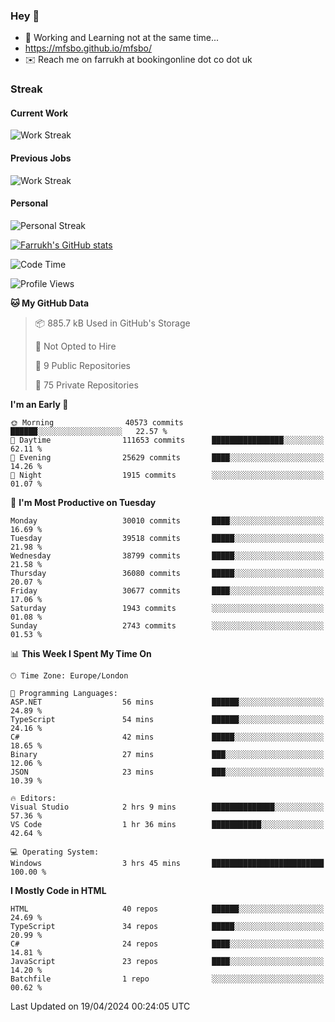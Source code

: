 ### Hey 👋

- 🏃 Working and Learning not at the same time...
- https://mfsbo.github.io/mfsbo/
- ✉️ Reach me on farrukh at bookingonline dot co dot uk

### Streak
#### Current Work
![Work Streak](https://streak-stats.demolab.com/?user=mfsbo)
#### Previous Jobs
![Work Streak](https://streak-stats.demolab.com/?user=farrukhcw)
#### Personal
![Personal Streak](https://streak-stats.demolab.com/?user=farrukhsubhani)

[![Farrukh's GitHub stats](https://github-readme-stats.vercel.app/api?username=mfsbo&hide=stars&count_private=true)](https://github.com/mfsbo/)

<!--START_SECTION:waka-->
![Code Time](http://img.shields.io/badge/Code%20Time-615%20hrs%2054%20mins-blue)

![Profile Views](http://img.shields.io/badge/Profile%20Views-7-blue)

**🐱 My GitHub Data** 

> 📦 885.7 kB Used in GitHub's Storage 
 > 
> 🚫 Not Opted to Hire
 > 
> 📜 9 Public Repositories 
 > 
> 🔑 75 Private Repositories 
 > 
**I'm an Early 🐤** 

```text
🌞 Morning                40573 commits       ██████░░░░░░░░░░░░░░░░░░░   22.57 % 
🌆 Daytime                111653 commits      ████████████████░░░░░░░░░   62.11 % 
🌃 Evening                25629 commits       ████░░░░░░░░░░░░░░░░░░░░░   14.26 % 
🌙 Night                  1915 commits        ░░░░░░░░░░░░░░░░░░░░░░░░░   01.07 % 
```
📅 **I'm Most Productive on Tuesday** 

```text
Monday                   30010 commits       ████░░░░░░░░░░░░░░░░░░░░░   16.69 % 
Tuesday                  39518 commits       █████░░░░░░░░░░░░░░░░░░░░   21.98 % 
Wednesday                38799 commits       █████░░░░░░░░░░░░░░░░░░░░   21.58 % 
Thursday                 36080 commits       █████░░░░░░░░░░░░░░░░░░░░   20.07 % 
Friday                   30677 commits       ████░░░░░░░░░░░░░░░░░░░░░   17.06 % 
Saturday                 1943 commits        ░░░░░░░░░░░░░░░░░░░░░░░░░   01.08 % 
Sunday                   2743 commits        ░░░░░░░░░░░░░░░░░░░░░░░░░   01.53 % 
```


📊 **This Week I Spent My Time On** 

```text
🕑︎ Time Zone: Europe/London

💬 Programming Languages: 
ASP.NET                  56 mins             ██████░░░░░░░░░░░░░░░░░░░   24.89 % 
TypeScript               54 mins             ██████░░░░░░░░░░░░░░░░░░░   24.16 % 
C#                       42 mins             █████░░░░░░░░░░░░░░░░░░░░   18.65 % 
Binary                   27 mins             ███░░░░░░░░░░░░░░░░░░░░░░   12.06 % 
JSON                     23 mins             ███░░░░░░░░░░░░░░░░░░░░░░   10.39 % 

🔥 Editors: 
Visual Studio            2 hrs 9 mins        ██████████████░░░░░░░░░░░   57.36 % 
VS Code                  1 hr 36 mins        ███████████░░░░░░░░░░░░░░   42.64 % 

💻 Operating System: 
Windows                  3 hrs 45 mins       █████████████████████████   100.00 % 
```

**I Mostly Code in HTML** 

```text
HTML                     40 repos            ██████░░░░░░░░░░░░░░░░░░░   24.69 % 
TypeScript               34 repos            █████░░░░░░░░░░░░░░░░░░░░   20.99 % 
C#                       24 repos            ████░░░░░░░░░░░░░░░░░░░░░   14.81 % 
JavaScript               23 repos            ████░░░░░░░░░░░░░░░░░░░░░   14.20 % 
Batchfile                1 repo              ░░░░░░░░░░░░░░░░░░░░░░░░░   00.62 % 
```




 Last Updated on 19/04/2024 00:24:05 UTC
<!--END_SECTION:waka-->
<!--
**mfsbo/mfsbo** is a ✨ _special_ ✨ repository because its `README.md` (this file) appears on your GitHub profile.

Here are some ideas to get you started:

- 🔭 I’m currently working on ...
- 🌱 I’m currently learning ...
- 👯 I’m looking to collaborate on ...
- 🤔 I’m looking for help with ...
- 💬 Ask me about ...
- 📫 How to reach me: ...
- 😄 Pronouns: ...
- ⚡ Fun fact: ...
-->
